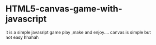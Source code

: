 # HTML5-canvas-game-with-javascript
it is a simple javasript game play ,make and enjoy....
canvas is simple but not easy hhahah
